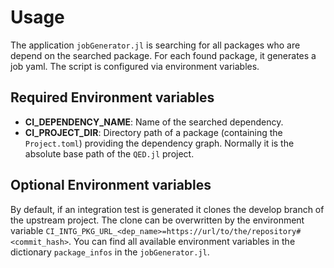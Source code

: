 # Usage

The application `jobGenerator.jl` is searching for all packages who are depend on the searched package. For each found package, it generates a job yaml. The script is configured via environment variables.

## Required Environment variables

- **CI_DEPENDENCY_NAME**: Name of the searched dependency.
- **CI_PROJECT_DIR**: Directory path of a package (containing the `Project.toml`) providing the dependency graph. Normally it is the absolute base path of the `QED.jl` project.

## Optional Environment variables

By default, if an integration test is generated it clones the develop branch of the upstream project. The clone can be overwritten by the environment variable `CI_INTG_PKG_URL_<dep_name>=https://url/to/the/repository#<commit_hash>`. You can find all available environment variables in the dictionary `package_infos` in the `jobGenerator.jl`.
